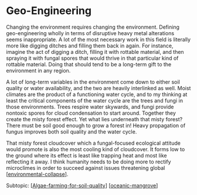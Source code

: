 # Geo-Engineering

Changing the environment requires changing the environment.  Defining geo-engineering wholly in terms of disruptive heavy metal alterations seems inappropriate.  A lot of the most necessary work in this field is literally more like digging ditches and filling them back in again.  For instance, imagine the act of digging a ditch, filling it with rottable material, and then spraying it with fungal spores that would thrive in that particular kind of rottable material.  Doing that should tend to be a long-term gift to the environment in any region.

A lot of long-term variables in the environment come down to either soil quality or water availability, and the two are heavily interlinked as well.  Moist climates are the product of a functioning water cycle, and to my thinking at least the critical components of the water cycle are the trees and fungi in those environments.  Trees respire water skywards, and fungi provide nontoxic spores for cloud condensation to start around.  Together they create the misty forest effect.  Yet what lies underneath that misty forest?  There must be soil good enough to grow a forest in!  Heavy propagation of fungus improves both soil quality and the water cycle.

That misty forest cloudcover which a fungal-focused ecological attitude would promote is also the most cooling kind of cloudcover.  It forms low to the ground where its effect is least like trapping heat and most like reflecting it away.  I think humanity needs to be doing more to rectify microclimes in order to succeed against issues threatening global [[environmental-collapse]].

Subtopic:
[[Algae-farming-for-soil-quality]]
[[oceanic-mangrove]]


[//begin]: # "Autogenerated link references for markdown compatibility"
[environmental-collapse]: environmental-collapse.md "Environmental Collapse"
[Algae-farming-for-soil-quality]: algae-farming-for-soil-quality.md "Algae Farming for Soil Quality"
[oceanic-mangrove]: oceanic-mangrove.md "Oceanic Mangrove"
[//end]: # "Autogenerated link references"